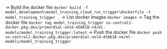 -> Build the docker file ```docker build -f model_development\model_training_cloud_run_trigger\Dockerfile -t model_training_trigger .```
-> List docker images ```docker images```
-> Tag the docker file ```docker tag model_training_trigger us-central1-docker.pkg.dev/primordial-veld-450618-n4/ml-models/model_training_trigger:latest```
-> Push the docker file ```docker push us-central1-docker.pkg.dev/primordial-veld-450618-n4/ml-models/model_training_trigger```